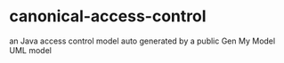 # canonical-access-control
an Java access control model auto generated by a public Gen My Model UML model
